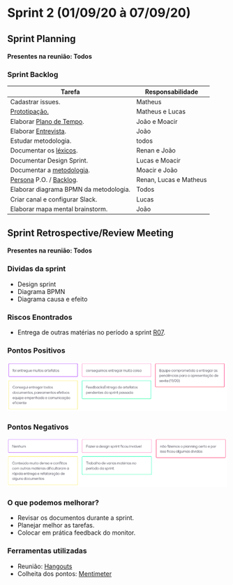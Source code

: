 # Sprint 2 (01/09/20 à 07/09/20)


## Sprint Planning

#### Presentes na reunião: Todos

###  Sprint Backlog

|Tarefa|Responsabilidade|
|---|----|
|Cadastrar issues. |Matheus|
|[Prototipação.](https://github.com/UnBArqDsw/2020.1_G7_TCM/blob/master/docs/base/prototipo_alta_fidelidade.md) |Matheus e Lucas|
|Elaborar [Plano de Tempo](https://github.com/UnBArqDsw/2020.1_G7_TCM/blob/master/docs/base/Gerenciamento_Cronograma.md). |João e Moacir|
|Elaborar [Entrevista](https://github.com/UnBArqDsw/2020.1_G7_TCM/blob/master/docs/base/entrevista.md). |João|
|Estudar metodologia. |todos|
|Documentar os [léxicos](https://github.com/UnBArqDsw/2020.1_G7_TCM/blob/master/docs/base/lexicos.md). |Renan e João|
|Documentar Design Sprint. |Lucas e Moacir|
|Documentar a [metodologia](https://github.com/UnBArqDsw/2020.1_G7_TCM/blob/master/docs/base/metodologia.md). |Moacir e João|
|[Persona](https://github.com/UnBArqDsw/2020.1_G7_TCM/blob/master/docs/base/personas.md) P.O. / [Backlog](https://github.com/UnBArqDsw/2020.1_G7_TCM/blob/master/docs/base/backlog.md). |Renan, Lucas e Matheus|
|Elaborar diagrama BPMN da metodologia. |Todos|
|Criar canal e configurar Slack. |Lucas|
|Elaborar mapa mental brainstorm. |João|


## Sprint Retrospective/Review Meeting

#### Presentes na reunião: Todos

### Dividas da sprint
- Design sprint
- Diagrama BPMN
- Diagrama causa e efeito


### Riscos Enontrados

- Entrega de outras matérias no período a sprint [R07](https://github.com/UnBArqDsw/2020.1_G7_TCM/blob/master/docs/base/plano_de_gerencia_de_risco.md).

### Pontos Positivos

![pontos positivos](../assets/Sprints/S2-positivos.png)

### Pontos Negativos

![pontos negativos](../assets/Sprints/S2-negativos.png)

### O que podemos melhorar?
- Revisar os documentos durante a sprint.
- Planejar melhor as tarefas.
- Colocar em prática feedback do monitor.


### Ferramentas utilizadas

- Reunião: [Hangouts](https://hangouts.google.com/)
- Colheita dos pontos: [Mentimeter](https://www.mentimeter.com/)



